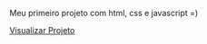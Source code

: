 <p>Meu primeiro projeto com html, css e javascript =) </p>

<a href="https://dev-gabrielalmeida.github.io/cars-page/">Visualizar Projeto</a>
